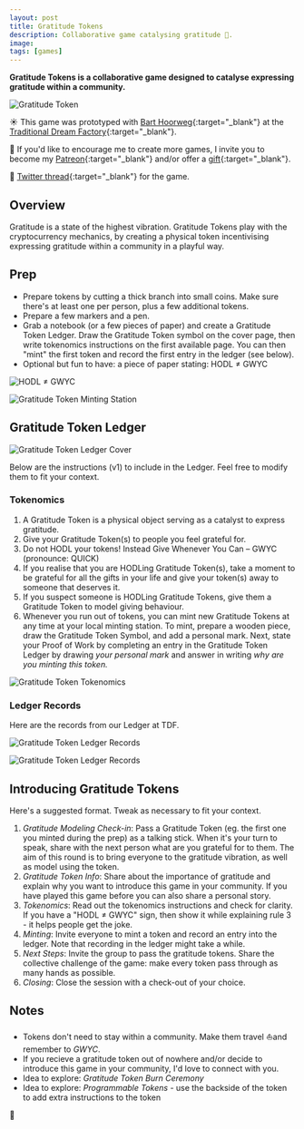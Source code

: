 ```yaml
---
layout: post
title: Gratitude Tokens
description: Collaborative game catalysing gratitude 💜.
image: 
tags: [games]
---
```


**Gratitude Tokens is a collaborative game designed to catalyse expressing gratitude within a community.**

![Gratitude Token](/assets/gratitude-token.jpg)

☀️ This game was prototyped with [Bart Hoorweg](https://www.linkedin.com/in/bart-hoorweg){:target="_blank"} at the [Traditional Dream Factory](https://traditionaldreamfactory.com){:target="_blank"}.

🌱 If you'd like to encourage me to create more games, I invite you to become my [Patreon](https://patreon.com/michalkorzonek){:target="_blank"} and/or offer a [gift](/gift){:target="_blank"}.

🐥 [Twitter thread](https://twitter.com/michalkorzonek/status/1507047355291471890?s=21){:target="_blank"} for the game.

## Overview
Gratitude is a state of the highest vibration. Gratitude Tokens play with the cryptocurrency mechanics, by creating a physical token incentivising expressing gratitude within a community in a playful way.

## Prep
- Prepare tokens by cutting a thick branch into small coins. Make sure there's at least one per person, plus a few additional tokens.
- Prepare a few markers and a pen.
- Grab a notebook (or a few pieces of paper) and create a Gratitude Token Ledger. Draw the Gratitude Token symbol on the cover page, then write tokenomics instructions on the first available page. You can then "mint" the first token and record the first entry in the ledger (see below).
- Optional but fun to have: a piece of paper stating: HODL ≠ GWYC

![HODL ≠ GWYC](/assets/hodl-gwyc.jpg)

![Gratitude Token Minting Station](/assets/gratitude-token-mining-station.jpg)

## Gratitude Token Ledger
![Gratitude Token Ledger Cover](/assets/gratitude-token-ledger-cover.jpg)

Below are the instructions (v1) to include in the Ledger. Feel free to modify them to fit your context.

### Tokenomics
1. A Gratitude Token is a physical object serving as a catalyst to express gratitude.
2. Give your Gratitude Token(s) to people you feel grateful for.
3. Do not HODL your tokens! Instead Give Whenever You Can – GWYC (pronounce: QUICK)
4. If you realise that you are HODLing Gratitude Token(s), take a moment to be grateful for all the gifts in your life and give your token(s) away to someone that deserves it.
5. If you suspect someone is HODLing Gratitude Tokens, give them a Gratitude Token to model giving behaviour.
6. Whenever you run out of tokens, you can mint new Gratitude Tokens at any time at your local minting station. To mint, prepare a wooden piece, draw the Gratitude Token Symbol, and add a personal mark. Next, state your Proof of Work by completing an entry in the Gratitude Token Ledger by drawing *your personal mark* and answer in writing *why are you minting this token.*

![Gratitude Token Tokenomics](/assets/gratitude-token-tokenomics.jpg)

### Ledger Records
Here are the records from our Ledger at TDF.

![Gratitude Token Ledger Records](/assets/gratitude-token-ledger-record1.jpg)

![Gratitude Token Ledger Records](/assets/gratitude-token-ledger-record2.jpg)

## Introducing Gratitude Tokens 
Here's a suggested format. Tweak as necessary to fit your context.

1. *Gratitude Modeling Check-in*: Pass a Gratitude Token (eg. the first one you minted during the prep) as a talking stick. When it's your turn to speak, share with the next person what are you grateful for to them. The aim of this round is to bring everyone to the gratitude vibration, as well as model using the token.
2. *Gratitude Token Info*: Share about the importance of gratitude and explain why you want to introduce this game in your community. If you have played this game before you can also share a personal story.
3. *Tokenomics*: Read out the tokenomics instructions and check for clarity. If you have a "HODL ≠ GWYC" sign, then show it while explaining rule 3 - it helps people get the joke.
4. *Minting*: Invite everyone to mint a token and record an entry into the ledger. Note that recording in the ledger might take a while.
5. *Next Steps*: Invite the group to pass the gratitude tokens. Share the collective challenge of the game: make every token pass through as many hands as possible.
6. *Closing*: Close the session with a check-out of your choice.

## Notes
- Tokens don't need to stay within a community. Make them travel ⛵️and remember to *GWYC*.
- If you recieve a gratitude token out of nowhere and/or decide to introduce this game in your community, I'd love to connect with you.
- Idea to explore: *Gratitude Token Burn Ceremony*
- Idea to explore: *Programmable Tokens* - use the backside of the token to add extra instructions to the token

💜
